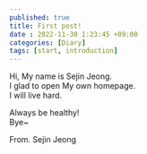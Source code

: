 ```yaml
---
published: true
title: First post!
date : 2022-11-30 1:23:45 +09:00
categories: [Diary]
tags: [start, introduction]
---
```


Hi, My name is Sejin Jeong.  
I glad to open My own homepage.  
I will live hard.


Always be healthy!  
Bye~


From. Sejin Jeong